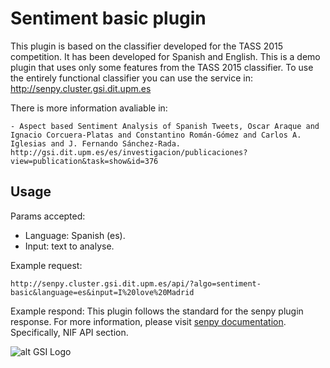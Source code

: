 # Sentiment basic plugin

This plugin is based on the classifier developed for the TASS 2015 competition. It has been developed for Spanish and English. This is a demo plugin that uses only some features from the TASS 2015 classifier. To use the entirely functional classifier you can use the service in: http://senpy.cluster.gsi.dit.upm.es

There is more information avaliable in:
	
	- Aspect based Sentiment Analysis of Spanish Tweets, Oscar Araque and Ignacio Corcuera-Platas and Constantino Román-Gómez and Carlos A. Iglesias and J. Fernando Sánchez-Rada. http://gsi.dit.upm.es/es/investigacion/publicaciones?view=publication&task=show&id=376

## Usage
Params accepted:

- Language: Spanish (es).
- Input: text to analyse.


Example request: 
```
http://senpy.cluster.gsi.dit.upm.es/api/?algo=sentiment-basic&language=es&input=I%20love%20Madrid
```

Example respond: This plugin follows the standard for the senpy plugin response. For more information, please visit [senpy documentation](http://senpy.readthedocs.io). Specifically, NIF API section. 


![alt GSI Logo][logoGSI]

[logoGSI]: http://www.gsi.dit.upm.es/images/stories/logos/gsi.png "GSI Logo"

